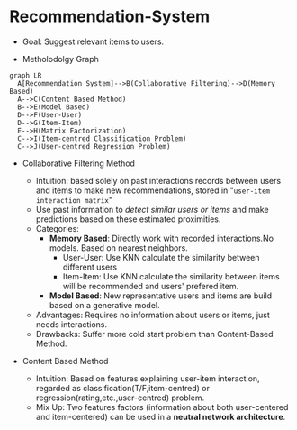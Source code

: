 # Recommendation-System
- Goal: Suggest relevant items to users.

-  Metholodolgy Graph
```mermaid
graph LR
  A[Recommendation System]-->B(Collaborative Filtering)-->D(Memory Based)
  A-->C(Content Based Method)
  B-->E(Model Based)
  D-->F(User-User)
  D-->G(Item-Item)
  E-->H(Matrix Factorization)
  C-->I(Item-centred Classification Problem)
  C-->J(User-centred Regression Problem)
```

- Collaborative Filtering Method
   - Intuition: based solely on past interactions records between users and items to make new recommendations, stored in "`user-item interaction matrix`"
   -  Use past information to *detect similar users or items* and make predictions based on these estimated proximities.
   - Categories:
     - **Memory Based**: Directly work with recorded interactions.No models. Based on nearest neighbors.
       - User-User: Use KNN calculate the similarity between different users
       - Item-Item: Use KNN calculate the similarity between items will be recommended and users' prefered item.
     - **Model Based**: New representative users and items are build based on a generative model.
   - Advantages: Requires no information about users or items, just needs interactions.
   - Drawbacks: Suffer more cold start problem than Content-Based Method.
   
- Content Based Method
  - Intuition: Based on features explaining user-item interaction, regarded as classification(T/F,item-centred) or regression(rating,etc.,user-centred) problem.
  - Mix Up: Two features factors (information about both user-centered and item-centered) can be used in a **neutral network architecture**. 
    
